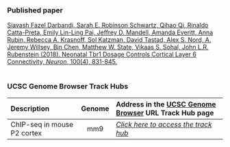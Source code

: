 ### Published paper

[Siavash Fazel Darbandi, Sarah E. Robinson Schwartz, Qihao Qi, Rinaldo Catta-Preta, Emily Lin-Ling Pai, Jeffrey D. Mandell, Amanda Everitt, Anna Rubin, Rebecca A. Krasnoff, Sol Katzman, David Tastad, Alex S. Nord, A. Jeremy Willsey, Bin Chen, Matthew W. State, Vikaas S. Sohal, John L.R. Rubenstein (2018). Neonatal Tbr1 Dosage Controls Cortical Layer 6 Connectivity, *Neuron*, 100(4), 831-845.](https://doi.org/10.1016/j.neuron.2018.09.027)

#

### UCSC Genome Browser Track Hubs



| Description                                   | Genome  | Address in the [UCSC Genome Browser](https://genome.ucsc.edu/cgi-bin/hgHubConnect) URL Track Hub page   |
| :---                                          | :---:   | :---        |
| ChIP-seq in mouse P2 cortex             | mm9     | [*Click here to access the track hub*](http://genome.ucsc.edu/cgi-bin/hgTracks?db=mm9&hubUrl=https://bioshare.bioinformatics.ucdavis.edu/bioshare/download/5n5qgzj3865i50p/Tbr1_mm9.P2.txt)  |


